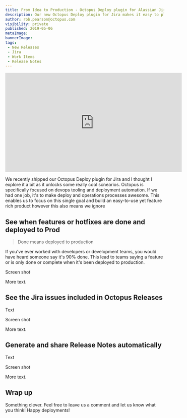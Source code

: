 ```yaml
---
title: From Idea to Production - Octopus Deploy plugin for Alassian Jira Software Cloud
description: Our new Octopus Deploy plugin for Jira makes it easy to plan, track and ship software with end-to-end visibility of software pipeline.
author: rob.pearson@octopus.com
visibility: private
published: 2019-05-06
metaImage: 
bannerImage: 
tags:
 - New Releases
 - Jira
 - Work Items
 - Release Notes
---
```


<iframe width="560" height="315" src="https://www.youtube.com/embed/TODO" frameborder="0" allowfullscreen></iframe>

We recently shipped our Octopus Deploy plugin for Jira and I thought I explore it a bit as it unlocks some really cool scnearios. Octopus is specifically focused on devops tooling and deployment automation. If we had one job, it's to make deploy and operations processes awesome. This enables us to focus on this single goal and build an easy-to-use yet feature rich product however this also means we ignore 

## See when features or hotfixes are done and deployed to Prod

> Done means deployed to production

If you've ever worked with developers or development teams, you would have heard someone say it's 90% done. This lead to teams saying a feature or  is only done or complete when it's been deployed to production. 

Screen shot 

More text.

## See the Jira issues included in Octopus Releases

Text

Screen shot 

More text.

## Generate and share Release Notes automatically

Text

Screen shot 

More text.

## Wrap up

Something clever. Feel free to leave us a comment and let us know what you think! Happy deployments!
